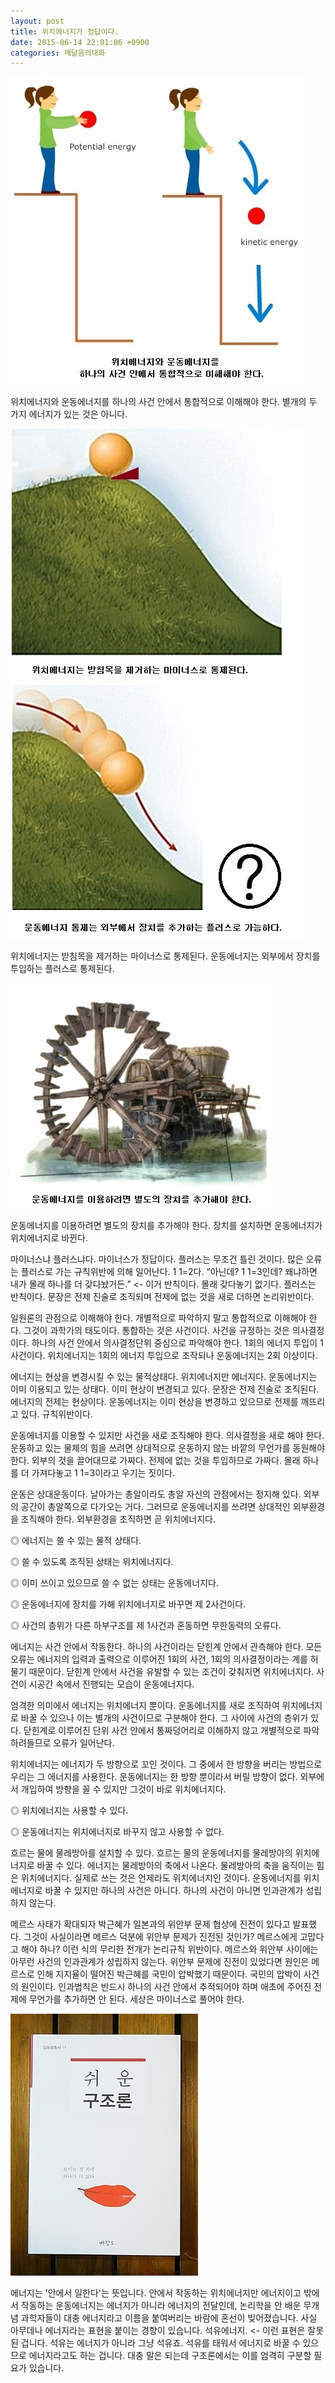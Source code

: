 ```yaml
---
layout: post
title: 위치에너지가 정답이다.
date: 2015-06-14 22:01:06 +0900
categories: 깨달음의대화
---
```


<img src="files/attach/images/198/427/599/164.jpg" alt="164.jpg" width="470" height="492" /> 



  


위치에너지와 운동에너지를 하나의 사건 안에서 통합적으로 이해해야 한다. 별개의 두 가지 에너지가 있는 것은 아니다. 

  


  


<img src="files/attach/images/198/427/599/165.jpg" alt="165.jpg" width="468" height="816" />  




  


위치에너지는 받침목을 제거하는 마이너스로 통제된다. 운동에너지는 외부에서 장치를 투입하는 플러스로 통제된다. 

  


<img src="files/attach/images/198/427/599/166.jpg" alt="166.jpg" width="416" height="360"  style="font-size: 12px; line-height: 1.5;" />

  


운동에너지를 이용하려면 별도의 장치를 추가해야 한다. 장치를 설치하면 운동에너지가 위치에너지로 바뀐다. 

  


마이너스냐 플러스냐다. 마이너스가 정답이다. 플러스는 무조건 틀린 것이다. 많은 오류는 플러스로 가는 규칙위반에 의해 일어난다. 1 1=2다. “아닌데? 1 1=3인데? 왜냐하면 내가 몰래 하나를 더 갖다놨거든.” <- 이거 반칙이다. 몰래 갖다놓기 없기다. 플러스는 반칙이다. 문장은 전제 진술로 조직되며 전제에 없는 것을 새로 더하면 논리위반이다. 

  


일원론의 관점으로 이해해야 한다. 개별적으로 파악하지 말고 통합적으로 이해해야 한다. 그것이 과학가의 태도이다. 통합하는 것은 사건이다. 사건을 규정하는 것은 의사결정이다. 하나의 사건 안에서 의사결정단위 중심으로 파악해야 한다. 1회의 에너지 투입이 1사건이다. 위치에너지는 1회의 에너지 투입으로 조작되나 운동에너지는 2회 이상이다.

  


에너지는 현상을 변경시킬 수 있는 물적상태다. 위치에너지만 에너지다. 운동에너지는 이미 이용되고 있는 상태다. 이미 현상이 변경되고 있다. 문장은 전제 진술로 조직된다. 에너지의 전제는 현상이다. 운동에너지는 이미 현상을 변경하고 있으므로 전제를 깨뜨리고 있다. 규칙위반이다. 

  


운동에너지를 이용할 수 있지만 사건을 새로 조직해야 한다. 의사결정을 새로 해야 한다. 운동하고 있는 물체의 힘을 쓰려면 상대적으로 운동하지 않는 바깥의 무언가를 동원해야 한다. 외부의 것을 끌어대므로 가짜다. 전제에 없는 것을 투입하므로 가짜다. 몰래 하나를 더 가져다놓고 1 1=3이라고 우기는 짓이다. 

  


운동은 상대운동이다. 날아가는 총알이라도 총알 자신의 관점에서는 정지해 있다. 외부의 공간이 총알쪽으로 다가오는 거다. 그러므로 운동에너지를 쓰려면 상대적인 외부환경을 조직해야 한다. 외부환경을 조직하면 곧 위치에너지다. 

  


◎ 에너지는 쓸 수 있는 물적 상태다.  
      
◎ 쓸 수 있도록 조직된 상태는 위치에너지다.  
      
◎ 이미 쓰이고 있으므로 쓸 수 없는 상태는 운동에너지다.   
      
◎ 운동에너지에 장치를 가해 위치에너지로 바꾸면 제 2사건이다.   
      
◎ 사건의 층위가 다른 하부구조를 제 1사건과 혼동하면 무한동력의 오류다. 

  


에너지는 사건 안에서 작동한다. 하나의 사건이라는 닫힌계 안에서 관측해야 한다. 모든 오류는 에너지의 입력과 출력으로 이루어진 1회의 사건, 1회의 의사결정이라는 계를 허물기 때문이다. 닫힌계 안에서 사건을 유발할 수 있는 조건이 갖춰지면 위치에너지다. 사건이 시공간 속에서 진행되는 모습이 운동에너지다. 

  


엄격한 의미에서 에너지는 위치에너지 뿐이다. 운동에너지를 새로 조직하여 위치에너지로 바꿀 수 있으나 이는 별개의 사건이므로 구분해야 한다. 그 사이에 사건의 층위가 있다. 닫힌계로 이루어진 단위 사건 안에서 통짜덩어리로 이해하지 않고 개별적으로 파악하려들므로 오류가 일어난다.

  


위치에너지는 에너지가 두 방향으로 꼬인 것이다. 그 중에서 한 방향을 버리는 방법으로 우리는 그 에너지를 사용한다. 운동에너지는 한 방향 뿐이라서 버릴 방향이 없다. 외부에서 개입하여 방향을 꼴 수 있지만 그것이 바로 위치에너지다. 

  


◎ 위치에너지는 사용할 수 있다.  
      
◎ 운동에너지는 위치에너지로 바꾸지 않고 사용할 수 없다. 

  


흐르는 물에 물레방아를 설치할 수 있다. 흐르는 물의 운동에너지를 물레방아의 위치에너지로 바꿀 수 있다. 에너지는 물레방아의 축에서 나온다. 물레방아의 축을 움직이는 힘은 위치에너지다. 실제로 쓰는 것은 언제라도 위치에너지인 것이다. 운동에너지를 위치에너지로 바꿀 수 있지만 하나의 사건은 아니다. 하나의 사건이 아니면 인과관계가 성립하지 않는다. 

  


메르스 사태가 확대되자 박근혜가 일본과의 위안부 문제 협상에 진전이 있다고 발표했다. 그것이 사실이라면 메르스 덕분에 위안부 문제가 진전된 것인가? 메르스에게 고맙다고 해야 하나? 이런 식의 무리한 전개가 논리규칙 위반이다. 메르스와 위안부 사이에는 아무런 사건의 인과관계가 성립하지 않는다. 위안부 문제에 진전이 있었다면 원인은 메르스로 인해 지지율이 떨어진 박근혜를 국민이 압박했기 때문이다. 국민의 압박이 사건의 원인이다. 인과법칙은 반드시 하나의 사건 안에서 추적되어야 하며 애초에 주어진 전제에 무언가를 추가하면 안 된다. 세상은 마이너스로 풀어야 한다. 

  



 <img src="files/attach/images/198/427/599/DSC01488.JPG" alt="DSC01488.JPG" width="300" height="419" /> 

  


에너지는 '안에서 일한다'는 뜻입니다. 안에서 작동하는 위치에너지만 에너지이고 밖에서 작동하는 운동에너지는 에너지가 아니라 에너지의 전달인데, 논리학을 안 배운 무개념 과학자들이 대충 에너지라고 이름을 붙여버리는 바람에 혼선이 빚어졌습니다. 사실 아무데나 에너지라는 표현을 붙이는 경향이 있습니다. 석유에너지. <- 이런 표현은 잘못된 겁니다. 석유는 에너지가 아니라 그냥 석유죠. 석유를 태워서 에너지로 바꿀 수 있으므로 에너지라고도 하는 겁니다. 대충 말은 되는데 구조론에서는 이를 엄격히 구분할 필요가 있습니다.